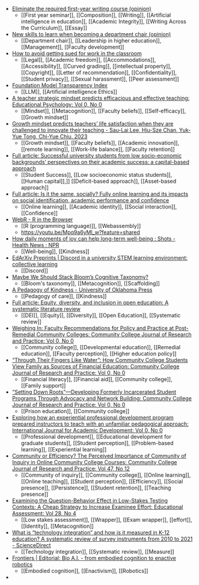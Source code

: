 - [Eliminate the required first-year writing course (opinion)](https://www.insidehighered.com/opinion/views/2023/11/14/eliminate-required-first-year-writing-course-opinion?mc_cid=172d500a4a)
	- [[First year seminar]], [[Composition]], [[Writing]], [[Artificial intelligence in education]], [[Academic Integrity]], [[Writing Across the Curriculum]], [[Essay]]
- [New skills to learn when becoming a department chair (opinion)](https://www.insidehighered.com/opinion/career-advice/2023/11/14/new-skills-learn-when-becoming-department-chair-opinion?mc_cid=172d500a4a)
	- [[Department chair]], [[Leadership in higher education]], [[Management]], [[Faculty development]]
- [How to avoid getting sued for work in the classroom](https://www.insidehighered.com/opinion/blogs/higher-ed-gamma/2023/11/14/how-avoid-getting-sued-work-classroom?mc_cid=172d500a4a)
	- [[Legal]], [[Academic freedom]], [[Accommodations]], [[Accessibility]], [[Curved grading]], [[intellectual property]], [[Copyright]], [[Letter of recommendation]], [[Confidentiality]], [[Student privacy]], [[Sexual harassment]], [[Peer assessment]]
- [Foundation Model Transparency Index](https://crfm.stanford.edu/fmti/)
	- [[LLM]], [[Artificial intelligence Ethics]]
- [A teacher strategic mindset predicts efficacious and effective teaching: Educational Psychology: Vol 0, No 0](https://www.tandfonline.com/doi/abs/10.1080/01443410.2023.2278399)
	- [[Mindset]], [[Metacognition]], [[Faculty beliefs]], [[Self-efficacy]], [[Growth mindset]]
- [Growth mindset predicts teachers’ life satisfaction when they are challenged to innovate their teaching - Sau-Lai Lee, Hiu-Sze Chan, Yuk-Yue Tong, Chi-Yue Chiu, 2023](https://journals.sagepub.com/doi/10.1177/18344909231167533)
	- [[Growth mindset]], [[Faculty beliefs]], [[Academic innovation]], [[remote learning]], [[Work-life balance]], [[Faculty retention]]
- [Full article: Successful university students from low socio-economic backgrounds’ perspectives on their academic success: a capital-based approach](https://www.tandfonline.com/doi/full/10.1080/07294360.2023.2197191)
	- [[Student Success]], [[Low socioeconomic status students]], [[Human capital]],]] [[Deficit-based approach]], [[Asset-based approach]]
- [Full article: Is it the same, socially? Fully online learning and its impacts on social identification, academic performance and confidence](https://www.tandfonline.com/doi/full/10.1080/07294360.2023.2209521)
	- [[Online learning]], [[Academic identity]], [[Social interaction]], [[Confidence]]
- [WebR - R in the Browser](https://docs.r-wasm.org/webr/latest/)
	- [[R (programming language)]], [[Webassembly]]
	- https://youtu.be/Mpq9a6yMl_w?feature=shared
- [How daily moments of joy can help long-term well-being : Shots - Health News : NPR](https://www.npr.org/sections/health-shots/2023/11/14/1212908276/can-little-actions-bring-big-joy-researchers-say-micro-acts-can-boost-well-being)
	- [[Well-being]], [[Kindness]]
- [EdArXiv Preprints | Discord in a university STEM learning environment: collective learning](https://osf.io/preprints/edarxiv/hfnct/)
	- [[Discord]]
- [Maybe We Should Stack Bloom’s Cognitive Taxonomy?](https://www.scholarlyteacher.com/post/maybe-we-should-stack-bloom-s-cognitive-taxonomy)
	- [[Bloom's taxonomy]], [[Metacognition]], [[Scaffolding]]
- [A Pedagogy of Kindness - University of Oklahoma Press](https://www.oupress.com/9780806193854/a-pedagogy-of-kindness/)
	- [[Pedagogy of care]], [[Kindness]]
- [Full article: Equity, diversity, and inclusion in open education: A systematic literature review](https://www.tandfonline.com/doi/full/10.1080/01587919.2023.2267472)
	- [[DEI]], [[Equity]], [[Diversity]], [[Open Education]], [[Systematic review]]
- [Weighing In: Faculty Recommendations for Policy and Practice at Post-Remedial Community Colleges: Community College Journal of Research and Practice: Vol 0, No 0](https://www.tandfonline.com/doi/abs/10.1080/10668926.2023.2278812)
	- [[Community college]], [[Developmental education]], [[Remedial education]], [[Faculty perception]], [[Higher education policy]]
- [“Through Their Fingers Like Water”: How Community College Students View Family as Sources of Financial Education: Community College Journal of Research and Practice: Vol 0, No 0](https://www.tandfonline.com/doi/full/10.1080/10668926.2023.2257150?src=)
	- [[Financial literacy]], [[Financial aid]], [[Community college]], [[Family support]]
- [“Setting Down Roots”—Developing Formerly Incarcerated Student Programs Through Advocacy and Network Building: Community College Journal of Research and Practice: Vol 0, No 0](https://www.tandfonline.com/doi/full/10.1080/10668926.2023.2256256?src=)
	- [[Prison education]], [[Community college]]
- [Exploring how an experiential professional development program prepared instructors to teach with an unfamiliar pedagogical approach: International Journal for Academic Development: Vol 0, No 0](https://www.tandfonline.com/doi/abs/10.1080/1360144X.2023.2269912)
	- [[Professional development]], [[Educational development for graduate students]], [[Student perception]], [[Problem-based learning]], [[Experiential learning]]
- [Community or Efficiency? The Perceived Importance of Community of Inquiry in Online Community College Courses: Community College Journal of Research and Practice: Vol 47, No 12](https://www.tandfonline.com/doi/abs/10.1080/10668926.2022.2064366)
	- [[Community of inquiry]], [[Community college]], [[Online learning]], [[Online teaching]], [[Student perception]], [[Efficiency]], [[Social presence]], [[Persistence]], [[Student retention]], [[Teaching presence]]
- [Examining the Question-Behavior Effect in Low-Stakes Testing Contexts: A Cheap Strategy to Increase Examinee Effort: Educational Assessment: Vol 28, No 4](https://www.tandfonline.com/doi/abs/10.1080/10627197.2023.2222588)
	- [[Low stakes assessment]], [[Wrapper]], [[Exam wrapper]], [[effort]], [[Identity]], [[Metacognition]]
- [What is “technology integration” and how is it measured in K-12 education? A systematic review of survey instruments from 2010 to 2021 - ScienceDirect](https://www.sciencedirect.com/science/article/pii/S0360131523000192?dgcid=raven_sd_recommender_email#bbib46)
	- [[Technology integration]], [[Systematic review]], [[Measure]]
- [Frontiers | Editorial: Bio A.I. - from embodied cognition to enactive robotics](https://www.frontiersin.org/articles/10.3389/fnbot.2023.1301993/full?&field&journalName=Frontiers_in_Neurorobotics&id=1301993)
	- [[Embodied cognition]], [[Enactivism]], [[Robotics]]
-